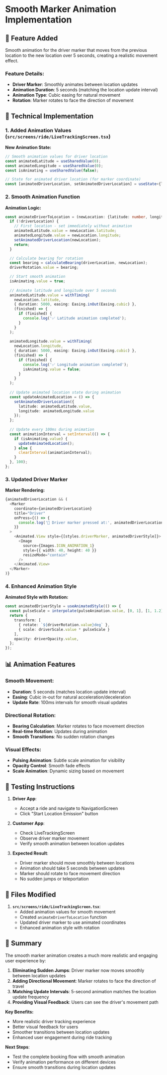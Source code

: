 # Smooth Marker Animation Implementation

## 🎯 **Feature Added**
Smooth animation for the driver marker that moves from the previous location to the new location over 5 seconds, creating a realistic movement effect.

### **Feature Details:**
- **Driver Marker**: Smoothly animates between location updates
- **Animation Duration**: 5 seconds (matching the location update interval)
- **Animation Type**: Cubic easing for natural movement
- **Rotation**: Marker rotates to face the direction of movement

## 🔧 **Technical Implementation**

### **1. Added Animation Values** (`src/screens/ride/LiveTrackingScreen.tsx`)

**New Animation State:**
```typescript
// Smooth animation values for driver location
const animatedLatitude = useSharedValue(0);
const animatedLongitude = useSharedValue(0);
const isAnimating = useSharedValue(false);

// State for animated driver location (for marker coordinate)
const [animatedDriverLocation, setAnimatedDriverLocation] = useState<{latitude: number, longitude: number} | null>(null);
```

### **2. Smooth Animation Function**

**Animation Logic:**
```typescript
const animateDriverToLocation = (newLocation: {latitude: number, longitude: number}) => {
  if (!driverLocation) {
    // First location - set immediately without animation
    animatedLatitude.value = newLocation.latitude;
    animatedLongitude.value = newLocation.longitude;
    setAnimatedDriverLocation(newLocation);
    return;
  }

  // Calculate bearing for rotation
  const bearing = calculateBearing(driverLocation, newLocation);
  driverRotation.value = bearing;

  // Start smooth animation
  isAnimating.value = true;
  
  // Animate latitude and longitude over 5 seconds
  animatedLatitude.value = withTiming(
    newLocation.latitude,
    { duration: 5000, easing: Easing.inOut(Easing.cubic) },
    (finished) => {
      if (finished) {
        console.log('✅ Latitude animation completed');
      }
    }
  );
  
  animatedLongitude.value = withTiming(
    newLocation.longitude,
    { duration: 5000, easing: Easing.inOut(Easing.cubic) },
    (finished) => {
      if (finished) {
        console.log('✅ Longitude animation completed');
        isAnimating.value = false;
      }
    }
  );
  
  // Update animated location state during animation
  const updateAnimatedLocation = () => {
    setAnimatedDriverLocation({
      latitude: animatedLatitude.value,
      longitude: animatedLongitude.value
    });
  };
  
  // Update every 100ms during animation
  const animationInterval = setInterval(() => {
    if (isAnimating.value) {
      updateAnimatedLocation();
    } else {
      clearInterval(animationInterval);
    }
  }, 100);
};
```

### **3. Updated Driver Marker**

**Marker Rendering:**
```typescript
{animatedDriverLocation && (
  <Marker 
    coordinate={animatedDriverLocation}
    title="Driver"
    onPress={() => {
      console.log('📍 Driver marker pressed at:', animatedDriverLocation);
    }}
  >
    <Animated.View style={[styles.driverMarker, animatedDriverStyle]}>
      <Image 
        source={Images.ICON_ANIMATION_1}
        style={{ width: 40, height: 40 }}
        resizeMode="contain"
      />
    </Animated.View>
  </Marker>
)}
```

### **4. Enhanced Animation Style**

**Animated Style with Rotation:**
```typescript
const animatedDriverStyle = useAnimatedStyle(() => {
  const pulseScale = interpolate(pulseAnimation.value, [0, 1], [1, 1.2]);
  return {
    transform: [
      { rotate: `${driverRotation.value}deg` },
      { scale: driverScale.value * pulseScale }
    ],
    opacity: driverOpacity.value,
  };
});
```

## 📊 **Animation Features**

### **Smooth Movement:**
- **Duration**: 5 seconds (matches location update interval)
- **Easing**: Cubic in-out for natural acceleration/deceleration
- **Update Rate**: 100ms intervals for smooth visual updates

### **Directional Rotation:**
- **Bearing Calculation**: Marker rotates to face movement direction
- **Real-time Rotation**: Updates during animation
- **Smooth Transitions**: No sudden rotation changes

### **Visual Effects:**
- **Pulsing Animation**: Subtle scale animation for visibility
- **Opacity Control**: Smooth fade effects
- **Scale Animation**: Dynamic sizing based on movement

## 🧪 **Testing Instructions**

1. **Driver App**: 
   - Accept a ride and navigate to NavigationScreen
   - Click "Start Location Emission" button

2. **Customer App**: 
   - Check LiveTrackingScreen
   - Observe driver marker movement
   - Verify smooth animation between location updates

3. **Expected Result**: 
   - Driver marker should move smoothly between locations
   - Animation should take 5 seconds between updates
   - Marker should rotate to face movement direction
   - No sudden jumps or teleportation

## 🔧 **Files Modified**

1. **`src/screens/ride/LiveTrackingScreen.tsx`**:
   - Added animation values for smooth movement
   - Created `animateDriverToLocation` function
   - Updated driver marker to use animated coordinates
   - Enhanced animation style with rotation

## 📝 **Summary**

The smooth marker animation creates a much more realistic and engaging user experience by:

1. **Eliminating Sudden Jumps**: Driver marker now moves smoothly between location updates
2. **Adding Directional Movement**: Marker rotates to face the direction of travel
3. **Matching Update Intervals**: 5-second animation matches the location update frequency
4. **Providing Visual Feedback**: Users can see the driver's movement path

**Key Benefits:**
- More realistic driver tracking experience
- Better visual feedback for users
- Smoother transitions between location updates
- Enhanced user engagement during ride tracking

**Next Steps**: 
- Test the complete booking flow with smooth animation
- Verify animation performance on different devices
- Ensure smooth transitions during location updates

